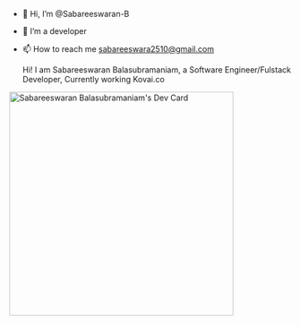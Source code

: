 - 👋 Hi, I’m @Sabareeswaran-B
- 👀 I’m a developer
- 📫 How to reach me sabareeswara2510@gmail.com

  Hi! I am Sabareeswaran Balasubramaniam, a Software Engineer/Fulstack Developer, Currently working Kovai.co

<!---
Sabareeswaran-B/Sabareeswaran-B is a ✨ special ✨ repository because its `README.md` (this file) appears on your GitHub profile.
You can click the Preview link to take a look at your changes.
--->

<a href="https://app.daily.dev/Sabareeswaran_B"><img src="https://api.daily.dev/devcards/50dc1eb351014986bc6215e0efe12749.png?r=q2j" width="400" alt="Sabareeswaran Balasubramaniam's Dev Card"/></a>
